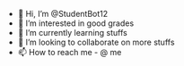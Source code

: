 - 👋 Hi, I’m @StudentBot12
- 👀 I’m interested in good grades
- 🌱 I’m currently learning stuffs
- 💞️ I’m looking to collaborate on more stuffs
- 📫 How to reach me - @ me

<!---
StudentBot12/StudentBot12 is a ✨ special ✨ repository because its `README.md` (this file) appears on your GitHub profile.
You can click the Preview link to take a look at your changes.
--->
